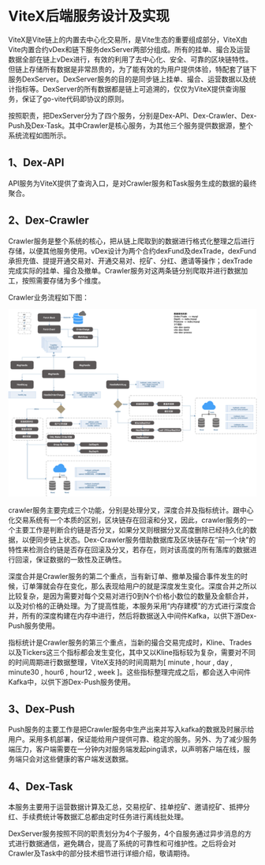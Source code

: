 # ViteX后端服务设计及实现


ViteX是Vite链上的内置去中心化交易所，是Vite生态的重要组成部分，ViteX由Vite内置合约vDex和链下服务dexServer两部分组成。所有的挂单、撮合及运营数据全部在链上vDex进行，有效的利用了去中心化、安全、可靠的区块链特性。但链上存储所有数据是非常昂贵的，为了能有效的为用户提供体验，特配套了链下服务DexServer。DexServer服务的目的是同步链上挂单、撮合、运营数据以及统计指标等。DexServer的所有数据都是链上可追溯的，仅仅为ViteX提供查询服务，保证了go-vite代码即协议的原则。

按照职责，把DexServer分为了四个服务，分别是Dex-API、Dex-Crawler、Dex-Push及Dex-Task。其中Crawler是核心服务，为其他三个服务提供数据源，整个系统流程如图所示。


## 1、Dex-API
API服务为ViteX提供了查询入口，是对Crawler服务和Task服务生成的数据的最终聚合。

## 2、Dex-Crawler
Crawler服务是整个系统的核心，把从链上爬取到的数据进行格式化整理之后进行存储，以便其他服务使用。vDex设计为两个合约dexFund及dexTrade，dexFund承担充值、提提开通交易对、开通交易对、挖矿、分红、邀请等操作；dexTrade完成实际的挂单、撮合及撤单。Crawler服务对这两条链分别爬取并进行数据加工，按照需要存储为多个维度。

Crawler业务流程如下图：

![](../../../assets/images/Backend-service.png)

crawler服务主要完成三个功能，分别是处理分叉，深度合并及指标统计。跟中心化交易系统有一个本质的区别，区块链存在回滚和分叉，因此，crawler服务的一个主要工作是判断合约链是否分叉，如果分叉则根据分叉高度删除已经持久化的数据，以便同步链上状态。Dex-Crawler服务借助数据库及区块链存在“前一个块”的特性来检测合约链是否存在回滚及分叉，若存在，则对该高度的所有落库的数据进行回滚，保证数据的一致性及正确性。

深度合并是Crawler服务的第二个重点，当有新订单、撤单及撮合事件发生的时候，订单簿就会存在变化，那么表现给用户的就是深度发生变化。深度合并之所以比较复杂，是因为需要对每个交易对进行0到N个价格小数位的数量及金额合并，以及对价格的正确处理。为了提高性能，本服务采用“内存建模”的方式进行深度合并，所有的深度构建在内存中进行，然后将数据送入中间件Kafka，以供下游Dex-Push服务使用。

指标统计是Crawler服务的第三个重点，当新的撮合交易完成时，Kline、Trades以及Tickers这三个指标都会发生变化，其中又以Kline指标较为复杂，需要对不同的时间周期进行数据整理，ViteX支持的时间周期为[ minute , hour , day , minute30 , hour6 , hour12 , week ]。这些指标整理完成之后，都会送入中间件Kafka中，以供下游Dex-Push服务使用。

## 3、Dex-Push
Push服务的主要工作是把Crawler服务中生产出来并写入kafka的数据及时展示给用户。采用多机部署，保证能给用户提供可靠、稳定的服务。另外、为了减少服务端压力，客户端需要在一分钟内对服务端发起ping请求，以声明客户端在线，服务端只会对这些健康的客户端发送数据。

## 4、Dex-Task
本服务主要用于运营数据计算及汇总，交易挖矿、挂单挖矿、邀请挖矿、抵押分红、手续费统计等数据汇总都由定时任务进行离线批处理。

DexServer服务按照不同的职责划分为4个子服务，4个自服务通过异步消息的方式进行数据通信，避免耦合，提高了系统的可靠性和可维护性。之后将会对Crawler及Task中的部分技术细节进行详细介绍，敬请期待。 
